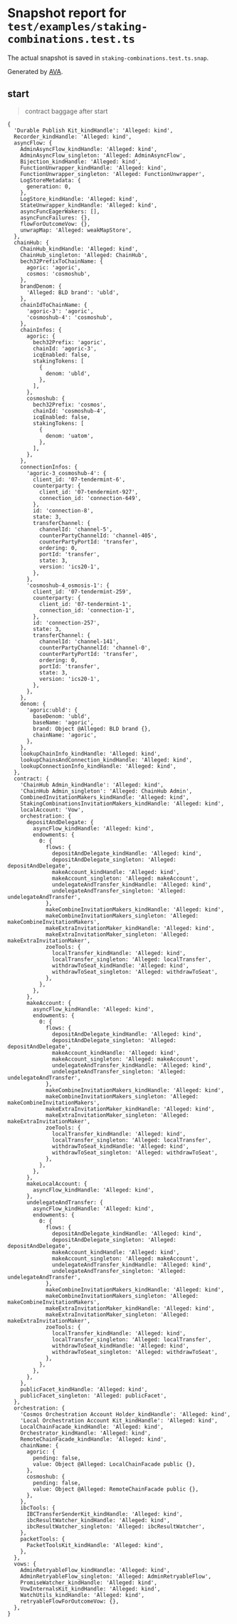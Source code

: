 # Snapshot report for `test/examples/staking-combinations.test.ts`

The actual snapshot is saved in `staking-combinations.test.ts.snap`.

Generated by [AVA](https://avajs.dev).

## start

> contract baggage after start

    {
      'Durable Publish Kit_kindHandle': 'Alleged: kind',
      Recorder_kindHandle: 'Alleged: kind',
      asyncFlow: {
        AdminAsyncFlow_kindHandle: 'Alleged: kind',
        AdminAsyncFlow_singleton: 'Alleged: AdminAsyncFlow',
        Bijection_kindHandle: 'Alleged: kind',
        FunctionUnwrapper_kindHandle: 'Alleged: kind',
        FunctionUnwrapper_singleton: 'Alleged: FunctionUnwrapper',
        LogStoreMetadata: {
          generation: 0,
        },
        LogStore_kindHandle: 'Alleged: kind',
        StateUnwrapper_kindHandle: 'Alleged: kind',
        asyncFuncEagerWakers: [],
        asyncFuncFailures: {},
        flowForOutcomeVow: {},
        unwrapMap: 'Alleged: weakMapStore',
      },
      chainHub: {
        ChainHub_kindHandle: 'Alleged: kind',
        ChainHub_singleton: 'Alleged: ChainHub',
        bech32PrefixToChainName: {
          agoric: 'agoric',
          cosmos: 'cosmoshub',
        },
        brandDenom: {
          'Alleged: BLD brand': 'ubld',
        },
        chainIdToChainName: {
          'agoric-3': 'agoric',
          'cosmoshub-4': 'cosmoshub',
        },
        chainInfos: {
          agoric: {
            bech32Prefix: 'agoric',
            chainId: 'agoric-3',
            icqEnabled: false,
            stakingTokens: [
              {
                denom: 'ubld',
              },
            ],
          },
          cosmoshub: {
            bech32Prefix: 'cosmos',
            chainId: 'cosmoshub-4',
            icqEnabled: false,
            stakingTokens: [
              {
                denom: 'uatom',
              },
            ],
          },
        },
        connectionInfos: {
          'agoric-3_cosmoshub-4': {
            client_id: '07-tendermint-6',
            counterparty: {
              client_id: '07-tendermint-927',
              connection_id: 'connection-649',
            },
            id: 'connection-8',
            state: 3,
            transferChannel: {
              channelId: 'channel-5',
              counterPartyChannelId: 'channel-405',
              counterPartyPortId: 'transfer',
              ordering: 0,
              portId: 'transfer',
              state: 3,
              version: 'ics20-1',
            },
          },
          'cosmoshub-4_osmosis-1': {
            client_id: '07-tendermint-259',
            counterparty: {
              client_id: '07-tendermint-1',
              connection_id: 'connection-1',
            },
            id: 'connection-257',
            state: 3,
            transferChannel: {
              channelId: 'channel-141',
              counterPartyChannelId: 'channel-0',
              counterPartyPortId: 'transfer',
              ordering: 0,
              portId: 'transfer',
              state: 3,
              version: 'ics20-1',
            },
          },
        },
        denom: {
          'agoric:ubld': {
            baseDenom: 'ubld',
            baseName: 'agoric',
            brand: Object @Alleged: BLD brand {},
            chainName: 'agoric',
          },
        },
        lookupChainInfo_kindHandle: 'Alleged: kind',
        lookupChainsAndConnection_kindHandle: 'Alleged: kind',
        lookupConnectionInfo_kindHandle: 'Alleged: kind',
      },
      contract: {
        'ChainHub Admin_kindHandle': 'Alleged: kind',
        'ChainHub Admin_singleton': 'Alleged: ChainHub Admin',
        CombinedInvitationMakers_kindHandle: 'Alleged: kind',
        StakingCombinationsInvitationMakers_kindHandle: 'Alleged: kind',
        localAccount: 'Vow',
        orchestration: {
          depositAndDelegate: {
            asyncFlow_kindHandle: 'Alleged: kind',
            endowments: {
              0: {
                flows: {
                  depositAndDelegate_kindHandle: 'Alleged: kind',
                  depositAndDelegate_singleton: 'Alleged: depositAndDelegate',
                  makeAccount_kindHandle: 'Alleged: kind',
                  makeAccount_singleton: 'Alleged: makeAccount',
                  undelegateAndTransfer_kindHandle: 'Alleged: kind',
                  undelegateAndTransfer_singleton: 'Alleged: undelegateAndTransfer',
                },
                makeCombineInvitationMakers_kindHandle: 'Alleged: kind',
                makeCombineInvitationMakers_singleton: 'Alleged: makeCombineInvitationMakers',
                makeExtraInvitationMaker_kindHandle: 'Alleged: kind',
                makeExtraInvitationMaker_singleton: 'Alleged: makeExtraInvitationMaker',
                zoeTools: {
                  localTransfer_kindHandle: 'Alleged: kind',
                  localTransfer_singleton: 'Alleged: localTransfer',
                  withdrawToSeat_kindHandle: 'Alleged: kind',
                  withdrawToSeat_singleton: 'Alleged: withdrawToSeat',
                },
              },
            },
          },
          makeAccount: {
            asyncFlow_kindHandle: 'Alleged: kind',
            endowments: {
              0: {
                flows: {
                  depositAndDelegate_kindHandle: 'Alleged: kind',
                  depositAndDelegate_singleton: 'Alleged: depositAndDelegate',
                  makeAccount_kindHandle: 'Alleged: kind',
                  makeAccount_singleton: 'Alleged: makeAccount',
                  undelegateAndTransfer_kindHandle: 'Alleged: kind',
                  undelegateAndTransfer_singleton: 'Alleged: undelegateAndTransfer',
                },
                makeCombineInvitationMakers_kindHandle: 'Alleged: kind',
                makeCombineInvitationMakers_singleton: 'Alleged: makeCombineInvitationMakers',
                makeExtraInvitationMaker_kindHandle: 'Alleged: kind',
                makeExtraInvitationMaker_singleton: 'Alleged: makeExtraInvitationMaker',
                zoeTools: {
                  localTransfer_kindHandle: 'Alleged: kind',
                  localTransfer_singleton: 'Alleged: localTransfer',
                  withdrawToSeat_kindHandle: 'Alleged: kind',
                  withdrawToSeat_singleton: 'Alleged: withdrawToSeat',
                },
              },
            },
          },
          makeLocalAccount: {
            asyncFlow_kindHandle: 'Alleged: kind',
          },
          undelegateAndTransfer: {
            asyncFlow_kindHandle: 'Alleged: kind',
            endowments: {
              0: {
                flows: {
                  depositAndDelegate_kindHandle: 'Alleged: kind',
                  depositAndDelegate_singleton: 'Alleged: depositAndDelegate',
                  makeAccount_kindHandle: 'Alleged: kind',
                  makeAccount_singleton: 'Alleged: makeAccount',
                  undelegateAndTransfer_kindHandle: 'Alleged: kind',
                  undelegateAndTransfer_singleton: 'Alleged: undelegateAndTransfer',
                },
                makeCombineInvitationMakers_kindHandle: 'Alleged: kind',
                makeCombineInvitationMakers_singleton: 'Alleged: makeCombineInvitationMakers',
                makeExtraInvitationMaker_kindHandle: 'Alleged: kind',
                makeExtraInvitationMaker_singleton: 'Alleged: makeExtraInvitationMaker',
                zoeTools: {
                  localTransfer_kindHandle: 'Alleged: kind',
                  localTransfer_singleton: 'Alleged: localTransfer',
                  withdrawToSeat_kindHandle: 'Alleged: kind',
                  withdrawToSeat_singleton: 'Alleged: withdrawToSeat',
                },
              },
            },
          },
        },
        publicFacet_kindHandle: 'Alleged: kind',
        publicFacet_singleton: 'Alleged: publicFacet',
      },
      orchestration: {
        'Cosmos Orchestration Account Holder_kindHandle': 'Alleged: kind',
        'Local Orchestration Account Kit_kindHandle': 'Alleged: kind',
        LocalChainFacade_kindHandle: 'Alleged: kind',
        Orchestrator_kindHandle: 'Alleged: kind',
        RemoteChainFacade_kindHandle: 'Alleged: kind',
        chainName: {
          agoric: {
            pending: false,
            value: Object @Alleged: LocalChainFacade public {},
          },
          cosmoshub: {
            pending: false,
            value: Object @Alleged: RemoteChainFacade public {},
          },
        },
        ibcTools: {
          IBCTransferSenderKit_kindHandle: 'Alleged: kind',
          ibcResultWatcher_kindHandle: 'Alleged: kind',
          ibcResultWatcher_singleton: 'Alleged: ibcResultWatcher',
        },
        packetTools: {
          PacketToolsKit_kindHandle: 'Alleged: kind',
        },
      },
      vows: {
        AdminRetryableFlow_kindHandle: 'Alleged: kind',
        AdminRetryableFlow_singleton: 'Alleged: AdminRetryableFlow',
        PromiseWatcher_kindHandle: 'Alleged: kind',
        VowInternalsKit_kindHandle: 'Alleged: kind',
        WatchUtils_kindHandle: 'Alleged: kind',
        retryableFlowForOutcomeVow: {},
      },
    }
